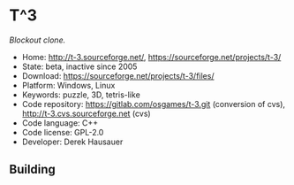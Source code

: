 # T^3

_Blockout clone._

- Home: http://t-3.sourceforge.net/, https://sourceforge.net/projects/t-3/
- State: beta, inactive since 2005
- Download: https://sourceforge.net/projects/t-3/files/
- Platform: Windows, Linux
- Keywords: puzzle, 3D, tetris-like
- Code repository: https://gitlab.com/osgames/t-3.git (conversion of cvs), http://t-3.cvs.sourceforge.net (cvs)
- Code language: C++
- Code license: GPL-2.0
- Developer: Derek Hausauer

## Building
